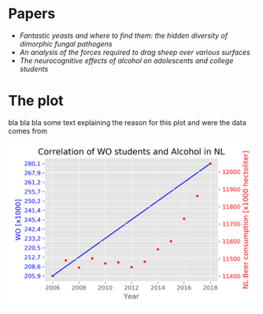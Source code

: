 # Papers
- *Fantastic yeasts and where to find them: the hidden diversity of dimorphic fungal pathogens*
- *An analysis of the forces required to drag sheep over various surfaces*
- *The neurocognitive effects of alcohol on adolescents and college students*

# The plot
bla bla bla some text explaining the reason for this plot and were the data comes from

![alt text](thefigure.png "Wow...")
